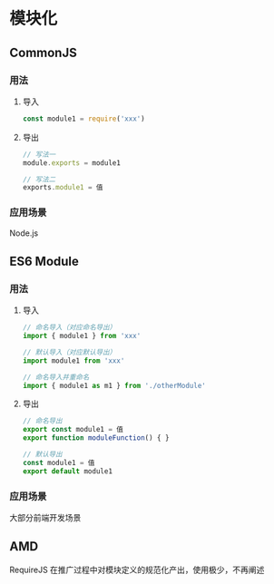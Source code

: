 # 模块化

## CommonJS

### 用法

1. 导入

   ```js
   const module1 = require('xxx')
   ```

2. 导出

   ```js
   // 写法一
   module.exports = module1
   
   // 写法二
   exports.module1 = 值
   ```

### 应用场景

Node.js

## ES6 Module

### 用法

1. 导入

   ```js
   // 命名导入（对应命名导出）
   import { module1 } from 'xxx'
   
   // 默认导入（对应默认导出）
   import module1 from 'xxx'
   
   // 命名导入并重命名
   import { module1 as m1 } from './otherModule'
   ```

2. 导出

   ```js
   // 命名导出
   export const module1 = 值
   export function moduleFunction() { }
   
   // 默认导出
   const module1 = 值
   export default module1
   ```

### 应用场景

大部分前端开发场景

## AMD

RequireJS 在推广过程中对模块定义的规范化产出，使用极少，不再阐述
